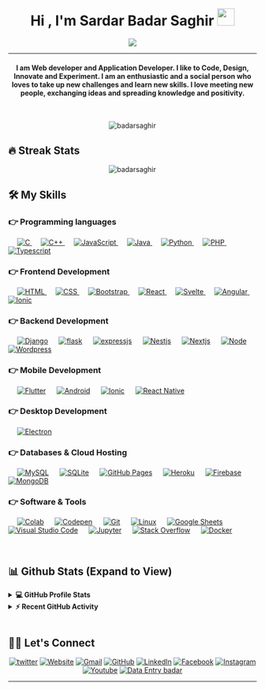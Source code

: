 <h1 align="center">Hi , I'm Sardar Badar Saghir <img src="https://media.giphy.com/media/hvRJCLFzcasrR4ia7z/giphy.gif" width="35"></h1>
<p align="center">
  <a href="https://github.com/DenverCoder1/readme-typing-svg"><img src="https://readme-typing-svg.herokuapp.com?lines=Computer+Science+Student;Full+Stack+Web+Developer;DS%20|%20AI%20|%20ML%20Enthusiast;Always%20learning%20new%20things&center=true&width=500&height=50"></a>
</p>
<hr/>
<h4 align="center">I am Web developer and Application Developer. I like to Code, Design, Innovate and Experiment. I am an enthusiastic and a social person who loves to take up new challenges and learn new skills. I love meeting new people, exchanging ideas and spreading knowledge and positivity.</h4>
<br>
<p align="center"> <img src="https://komarev.com/ghpvc/?username=badarsaghir&label=Profile%20views&color=0e75b6&style=plastic" alt="badarsaghir" /> </p>

## 🔥 Streak Stats
<p align="center"><img src="https://github-readme-streak-stats.herokuapp.com/?user=badarsaghir&theme=algolia" alt="badarsaghir"  /></p>


## 🛠️ My Skills

### 👉 Programming languages

<p align="left"> 
  &emsp; 
  <a href="https://www.cprogramming.com/" target="_blank"> 
    <img alt="C" src="https://img.shields.io/badge/C%20-%232370ED.svg?logo=c&logoColor=white">
  </a> 
  &emsp;
  <a href="https://www.w3schools.com/cpp/" target="_blank"> 
    <img alt="C++" src="https://img.shields.io/badge/C++%20-%2300599C.svg?logo=c%2B%2B&logoColor=white">
  </a> 
  &emsp;
  <a href="https://developer.mozilla.org/en-US/docs/Web/JavaScript" target="_blank"> 
     <img alt="JavaScript" src="https://img.shields.io/badge/JavaScript%20-%23F7DF1E.svg?logo=javascript&logoColor=black">
   </a>
  &emsp;
  <a href="https://www.java.com" target="_blank"> 
    <img alt="Java" src="https://img.shields.io/badge/Java-%23007396.svg?logo=java&logoColor=white">
  </a>
  &emsp;
   <a href="https://www.python.org" target="_blank">
    <img alt="Python" src="https://img.shields.io/badge/Python%20-%2314354C.svg?logo=python&logoColor=white">
  </a>
  &emsp;
  <a href="https://www.php.net/">
    <img alt="PHP" src="https://img.shields.io/badge/PHP-%23777BB4.svg?logo=php&logoColor=white"/>
  </a>
 &emsp;
  <a href="https://www.typescriptlang.org/">
    <img alt="Typescript" src="https://shields.io/badge/TypeScript-3178C6?logo=TypeScript&logoColor=FFF&style=flat-square"/>
  </a>
</p>

### 👉 Frontend Development
<p align="left"> 
  &emsp; 
  <a href="https://www.w3.org/html/" target="_blank"> 
   <img alt="HTML" src="https://img.shields.io/badge/HTML5%20-%23E34F26.svg?logo=html5&logoColor=white">
  </a>   
  &emsp;
  <a href="https://www.w3schools.com/css/" target="_blank">
    <img alt="CSS" src="https://img.shields.io/badge/CSS%20-%231572B6.svg?logo=css3&logoColor=white">
  </a> 
   &emsp;
  <a href="https://getbootstrap.com" target="_blank"> 
    <img alt="Bootstrap" src="https://img.shields.io/badge/Bootstrap-%23563D7C.svg?style=flat&logo=bootstrap&logoColor=white"/>
  </a>
    &emsp;
  <a href="https://reactjs.org/" target="_blank"> 
    <img alt="React" src="https://img.shields.io/badge/-ReactJs-61DAFB?logo=react&logoColor=white&style=for-the-badge"/>
  </a>
   &emsp;
<a href="" target="_blank"> 
    <img alt="Svelte" src="https://img.shields.io/badge/svelte-%23f1413d.svg?style=for-the-badge&logo=svelte&logoColor=white"/>
  </a>
  &emsp;
  <a href="" target="_blank"> 
    <img alt="Angular" src="https://img.shields.io/badge/angular-%23DD0031.svg?style=for-the-badge&logo=angular&logoColor=white"/>
  </a>
	 &emsp;
  <a href="" target="_blank"> 
    <img alt="Ionic" src="https://img.shields.io/badge/jasmine-%238A4182.svg?style=for-the-badge&logo=jasmine&logoColor=white"/>
  </a>

</p>

### 👉 Backend Development
<p align="left">
  &emsp;
    <a href=""><img alt="Django" src="https://img.shields.io/badge/django-%23092E20.svg?style=for-the-badge&logo=django&logoColor=white"></a>
  &emsp;
    <a href=""><img alt="flask" src ="https://img.shields.io/badge/flask-%23000.svg?style=for-the-badge&logo=flask&logoColor=white"/></a>
  &emsp;
    <a href=""><img alt="expressjs" src="https://img.shields.io/badge/express.js-%23404d59.svg?style=for-the-badge&logo=express&logoColor=%2361DAFB"></a>
  &emsp;
    <a href=""><img alt="Nestjs" src="https://img.shields.io/badge/nestjs-%23E0234E.svg?style=for-the-badge&logo=nestjs&logoColor=white"></a>  
  &emsp;
    <a href=""><img alt="Nextjs" src ="https://img.shields.io/badge/Next-black?style=for-the-badge&logo=next.js&logoColor=white"></a>
   &emsp;
	  <a href=""><img alt="Node" src ="https://img.shields.io/badge/node.js-6DA55F?style=for-the-badge&logo=node.js&logoColor=white"></a>
   &emsp;
    <a href=""><img alt="Wordpress" src ="https://img.shields.io/badge/WordPress-%23117AC9.svg?style=for-the-badge&logo=WordPress&logoColor=white"></a>
 </p>

### 👉 Mobile Development
<p align="left">
  &emsp;
    <a href=""><img alt="Flutter" src="https://img.shields.io/badge/Flutter-%2302569B.svg?style=for-the-badge&logo=Flutter&logoColor=white"></a>
  &emsp;
    <a href=""><img alt="Android" src ="https://img.shields.io/badge/Android%20Studio-3DDC84.svg?style=for-the-badge&logo=android-studio&logoColor=white"/></a>
  &emsp;
    <a href=""><img alt="Ionic" src="https://img.shields.io/badge/Ionic-%233880FF.svg?style=for-the-badge&logo=Ionic&logoColor=white"></a>
  &emsp;
    <a href=""><img alt="React Native" src="https://img.shields.io/badge/react_native-%2320232a.svg?style=for-the-badge&logo=react&logoColor=%2361DAFB"></a>  
 </p>
 
 ### 👉 Desktop Development
<p align="left">
  &emsp;
    <a href=""><img alt="Electron" src="https://img.shields.io/badge/Electron-191970?style=for-the-badge&logo=Electron&logoColor=white"></a>

 </p>

### 👉 Databases & Cloud Hosting
<p align="left">
  &emsp;
    <a href="https://www.mysql.com/"><img alt="MySQL" src="https://img.shields.io/badge/MySQL-%2300f.svg?style=flat&llogo=mysql&logoColor=white"></a>
  &emsp;
    <a href="https://www.sqlite.org/"><img alt="SQLite" src ="https://img.shields.io/badge/sqlite-%2307405e.svg?style=flat&logo=sqlite&logoColor=white"/></a>
  &emsp;
    <a href="https://www.github.com"><img alt="GitHub Pages" src="https://img.shields.io/badge/GitHub%20Pages-%23327FC7.svg?style=flat&llogo=github&logoColor=white"></a>
  &emsp;
    <a href="https://www.heroku.com/"><img alt="Heroku" src="https://img.shields.io/badge/Heroku%20-%23430098.svg?logo=heroku&logoColor=white"></a>  
  &emsp;
    <a href="https://firebase.google.com/"><img alt="Firebase" src ="https://img.shields.io/badge/Firebase-%23316192.svg?logo=firebase&logoColor=white"></a>
	&emsp;
    <a href="https://www.mongodb.com"><img alt="MongoDB" src ="https://img.shields.io/badge/MongoDB-%234ea94b.svg?style=for-the-badge&logo=mongodb&logoColor=white"></a>
 </p>

 ### 👉 Software & Tools
 
<p>
&emsp;
    <a href="#"><img alt="Colab" src="https://img.shields.io/badge/Colab-00b56a.svg?logo=google-colab&logoColor=white"></a>
  &emsp;
    <a href="#"><img alt="Codepen" src="https://img.shields.io/badge/Codepen-000000.svg?logo=codepen&logoColor=white"></a>
  &emsp;
    <a href="#"><img alt="Git" src="https://img.shields.io/badge/Git%20-%23F05033.svg?logo=git&logoColor=white"></a>
  &emsp;
    <a href="#"><img alt="Linux" src="https://img.shields.io/badge/Linux-FCC624?style=flat&logo=linux&logoColor=black"></a>
  &emsp;
    <a href="#"><img alt="Google Sheets" src="https://img.shields.io/badge/Google%20Sheets%20-%2334A853.svg?logo=google%20sheets&logoColor=white"></a>
  &emsp;
    <a href="#"><img alt="Visual Studio Code" src="https://img.shields.io/badge/Visual%20Studio%20Code-0078d7.svg?logo=visual-studio-code&logoColor=white"></a>
  &emsp;
    <a href="#"><img alt="Jupyter" src="https://img.shields.io/badge/Jupyter%20-%23F37626.svg?logo=Jupyter&logoColor=white"></a>
  &emsp;
    <a href="#"><img alt="Stack Overflow" src="https://img.shields.io/badge/-Stack%20Overflow-FE7A16?logo=stack-overflow&logoColor=white"></a>
  &emsp;
    <a href="#"><img alt="Docker" src="https://img.shields.io/badge/docker-%230db7ed.svg?style=for-the-badge&logo=docker&logoColor=white"></a>

</p>

<br/>

## 📊 Github Stats (Expand to View) 


<details> 
  <summary><b>💻 GitHub Profile Stats</b></summary>
  <br/>
  <p align="center">
    <a href="https://github.com/badarsaghir/github-readme-stats"><img alt="Badar Github Stats" src="https://github-readme-stats.vercel.app/api?username=badarsaghir&show_icons=true&count_private=true&theme=algolia" height="192px"/></a>
<br/>
  &nbsp;
	  <img src="https://github-readme-stats.vercel.app/api/top-langs?username=badarsaghir&show_icons=true&locale=en&layout=compact&theme=algolia" alt="badarsaghir" height="192px"/>
  <br/>
  <b>Note:</b> Top languages is only a metric of the languages my public code consists of and doesn't reflect experience or skill level.
  </p>
</details>


<details>
  <summary><b>⚡ Recent GitHub Activity</b></summary>
  <br/>
   <a href="https://github.com/BadarSaghir"><img alt="Badar's Activity Graph" src="https://activity-graph.herokuapp.com/graph?username=badarsaghir&custom_title=Badar%20Saghir's%20Contribution%20Graph&theme=react-dark" /></a>
  <br/>

## My Projects Link

### Wordpress Theme
- https://github.com/BadarSaghir/universityfront-wordpress-theme
- The is theme is develop for wordpress for universities having campuses in mind

## Facebook Injector
- https://github.com/BadarSaghir/facebookInjector
- Chrome and firefox extension that injects tweets in facebook from the list of user. It has a backend in djnago that extract the data from then backend

## invoice-genrator
- https://github.com/BadarSaghir/invoice-genrator-nextjs
- It is electron react base desktop application that genrate invoices for users

## tweetpeter
- https://github.com/BadarSaghir/tweetpeter
- https://tweet-recent.herokuapp.com/api/tweet/DrJamesOlsson/
- Generate apis for twitter by automation through selenium apis

## Food System Fyp
- https://github.com/BadarSaghir/food_system_fyp.git
- The fyp develop for the students which is mern stack application

## Extracter (under development)
- https://github.com/BadarSaghir/Extracter
- Extension develop for extracting email using regex expressions

## Django Blog 
- https://github.com/BadarSaghir/blogInPython
- It is a django blog develop in python framework django

## Email Gatherer
- https://github.com/BadarSaghir/email_gathering
- Desktop Application design to extract email from google

## Inside Mafia Store
- https://badarsaghir.github.io/netlifyitm/
- https://github.com/BadarSaghir/netlifyitm
- Inside Mafia Store is a eccomerence store Develop for in react and typescript

## TikTik Application
- https://github.com/BadarSaghir/tiktikVideo
- Application develop in reactjs

## Fdoc
- https://nestserverfdoc.herokuapp.com (api)
- https://github.com/BadarSaghir/fdoc
- Application Made with flutter with word document support

<hr/>
</details>

<br/>

## 🙋‍♀️ Let's Connect
<p align="center">
	<a href="https://twitter.com/darkrosespeaks"><img src="https://img.icons8.com/sf-ultralight/50/000000/twitter.png" alt="twitter"/></a>  
	<a href="https://https://github.com/BadarSaghir"><img src="https://img.icons8.com/bubbles/50/000000/web.png" alt="Website"/></a>
	<a href="mailto:dataentrybadar@gmail.com"><img src="https://img.icons8.com/bubbles/50/000000/gmail.png" alt="Gmail"/></a>
	<a href="https://github.com/BadarSaghir"><img src="https://img.icons8.com/bubbles/50/000000/github.png" alt="GitHub"/></a>
	<a href="https://pk.linkedin.com/in/sardar-badar-saghir-sardar-saghir-ahmad"><img src="https://img.icons8.com/bubbles/50/000000/linkedin.png" alt="LinkedIn"/></a>
	<a href="https://web.facebook.com/DataEntryBadar/"><img src="https://img.icons8.com/bubbles/50/000000/facebook-new.png" alt="Facebook"/></a>
	<a href="https://instagram.com/badar.dev"><img src="https://img.icons8.com/bubbles/50/000000/instagram.png" alt="Instagram"/></a>
	<a href="https://www.youtube.com/channel/UC2tT1if0P2yy5RiIFbBpqwg"><img src="https://img.icons8.com/bubbles/50/000000/youtube.png" alt="Youtube"/></a>
	<a href="https://www.fiverr.com/dataentrybadar/" ><img src="https://img.icons8.com/bubbles/50/000000/fiverr.png" alt="Data Entry badar"/><a/>
	
</p>

<hr/>



